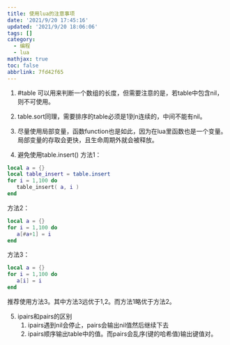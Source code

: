 ```yaml
---
title: 使用lua的注意事项
date: '2021/9/20 17:45:16'
updated: '2021/9/20 18:06:06'
tags: []
category:
  - 编程
  - lua
mathjax: true
toc: false
abbrlink: 7fd42f65
---
```

1. #table 可以用来判断一个数组的长度，但需要注意的是，若table中包含nil，则不可使用。
<!--more-->

2. table.sort同理，需要排序的table必须是1到n连续的，中间不能有nil。

3. 尽量使用局部变量，函数function也是如此，因为在lua里函数也是一个变量。局部变量的存取会更快，且生命周期外就会被释放。

4. 避免使用table.insert()
方法1：
```lua
local a = {}
local table_insert = table.insert
for i = 1,100 do
   table_insert( a, i )
end
```
方法2：
```lua
local a = {}
for i = 1,100 do
   a[#a+1] = i
end
```
方法3：
```lua
local a = {}
for i = 1,100 do
   a[i] = i
end
```
推荐使用方法3。其中方法3远优于1,2。而方法1略优于方法2。

5. ipairs和pairs的区别
    1. ipairs遇到nil会停止，pairs会输出nil值然后继续下去
    2. ipairs顺序输出table中的值。而pairs会乱序(键的哈希值)输出键值对。